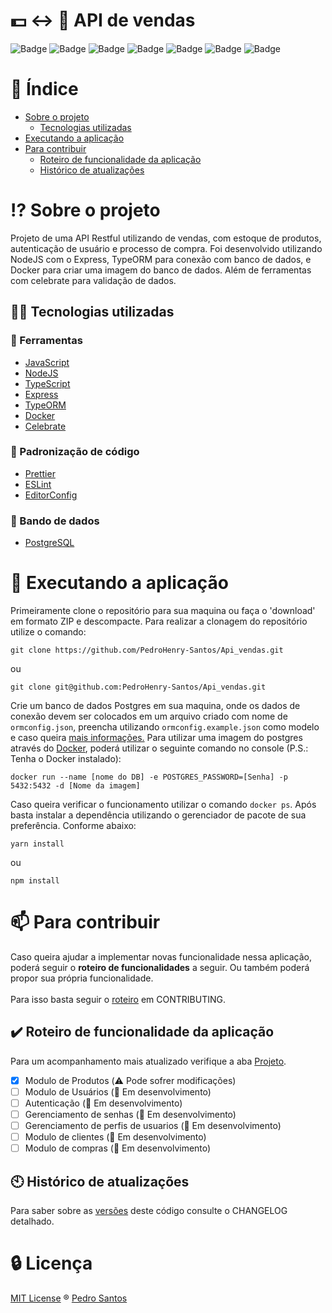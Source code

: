 
# :dollar: :left_right_arrow: :gift: API de vendas

![Badge](https://img.shields.io/github/license/PedroHenry-Santos/Api_vendas?style=flat&label=LICENSE)
![Badge](https://img.shields.io/badge/NODE-v15.5.1-blue?style=flat&logo=node.js&link=https://nodejs.org/pt-br/)
![Badge](https://img.shields.io/badge/TYPESCRIPT-v4.2.3-blue?style=flat&logo=TypeScript&link=https://www.typescriptlang.org/pt/)
![Badge](https://img.shields.io/badge/EXPRESS-v4.17.1-blue?style=flat&logo=Express&link=https://expressjs.com/pt-br/)
![Badge](https://img.shields.io/badge/TYPEORM-v0.2.31-blue?style=?style=flat&link=https://typeorm.io/#/)
![Badge](https://img.shields.io/badge/POSTGRES-v8.5.1-blue?style=?style=flat&logo=PostgreSQL&link=https://www.postgresql.org/)
![Badge](https://img.shields.io/badge/DOCKER-v20.10.2-blue?style=flat&logo=Docker&link=https://www.docker.com/get-started)

# :page_with_curl: Índice

* [Sobre o projeto](#interrobang-sobre-o-projeto)
  - [Tecnologias utilizadas](#-tecnologias-utilizadas)
* [Executando a aplicação](#rocket-executando-a-aplicação)
* [Para contribuir](#mailbox-para-contribuir)
  - [Roteiro de funcionalidade da aplicação](#heavy_check_mark-roteiro-de-funcionalidade-da-aplicação)
  - [Histórico de atualizações](#clock10-histórico-de-atualizações)



# :interrobang: Sobre o projeto

Projeto de uma API Restful utilizando de vendas, com estoque de produtos, autenticação de usuário e processo de compra. Foi desenvolvido utilizando NodeJS com o Express, TypeORM para conexão com banco de dados, e Docker para criar uma imagem do banco de dados. Além de ferramentas com celebrate para validação de dados.

## 🧑‍💻 Tecnologias utilizadas

### :link: Ferramentas

* [JavaScript](https://developer.mozilla.org/pt-BR/docs/Web/JavaScript)
* [NodeJS](https://pt.wikipedia.org/wiki/Node.js)
* [TypeScript](https://www.typescriptlang.org/pt/)
* [Express](https://pt-br.reactjs.org/)
* [TypeORM](https://nextjs.org/docs/getting-started)
* [Docker](https://styled-components.com/docs)
* [Celebrate](https://styled-components.com/docs)

### :link: Padronização de código

* [Prettier](https://prettier.io/)
* [ESLint](https://eslint.org/)
* [EditorConfig](https://editorconfig.org/)

### :floppy_disk: Bando de dados

* [PostgreSQL](https://styled-components.com/docs)

# :rocket: Executando a aplicação

Primeiramente clone o repositório para sua maquina ou faça o 'download' em formato ZIP e descompacte. Para realizar a clonagem do repositório utilize o comando:

    git clone https://github.com/PedroHenry-Santos/Api_vendas.git

ou

    git clone git@github.com:PedroHenry-Santos/Api_vendas.git

Crie um banco de dados Postgres em sua maquina, onde os dados de conexão devem ser colocados em um arquivo criado com nome de ``ormconfig.json``, preencha utilizando ``ormconfig.example.json`` como modelo e caso queira [mais informações.](https://typeorm.io/#/connection) Para utilizar uma imagem do postgres através do [Docker](https://hub.docker.com/_/postgres), poderá utilizar o seguinte comando no console (P.S.: Tenha o Docker instalado):

    docker run --name [nome do DB] -e POSTGRES_PASSWORD=[Senha] -p 5432:5432 -d [Nome da imagem]

Caso queira verificar o funcionamento utilizar o comando ``docker ps``. Após basta instalar a dependência utilizando o gerenciador de pacote de sua preferência. Conforme abaixo:

    yarn install

ou

    npm install

# :mailbox: Para contribuir

Caso queira ajudar a implementar novas funcionalidade nessa aplicação, poderá seguir o **roteiro de funcionalidades** a seguir. Ou também poderá propor sua própria funcionalidade.<br/><br/>
Para isso basta seguir o [roteiro](https://github.com/PedroHenry-Santos/Api_vendas/blob/main/CONTRIBUTING.md) em CONTRIBUTING.

## :heavy_check_mark: Roteiro de funcionalidade da aplicação

Para um acompanhamento mais atualizado verifique a aba [Projeto](https://github.com/PedroHenry-Santos/Api_vendas/projects/1).

-   [x] Modulo de Produtos                                     (:warning: Pode sofrer modificações)
-   [ ] Modulo de Usuários                                     (:construction: Em desenvolvimento)
-   [ ] Autenticação                                            (:construction: Em desenvolvimento)
-   [ ] Gerenciamento de senhas                                (:construction: Em desenvolvimento)
-   [ ] Gerenciamento de perfis de usuarios                    (:construction: Em desenvolvimento)
-   [ ] Modulo de clientes                                     (:construction: Em desenvolvimento)
-   [ ] Modulo de compras                                      (:construction: Em desenvolvimento)

## :clock10: Histórico de atualizações

Para saber sobre as [versões](https://github.com/PedroHenry-Santos/Api_vendas/releases) deste código consulte o CHANGELOG detalhado.

# :lock: Licença

[MIT License](https://github.com/PedroHenry-Santos/Api_vendas/main/LICENCE.md) ® [Pedro Santos](https://github.com/PedroHenry-Santos)



